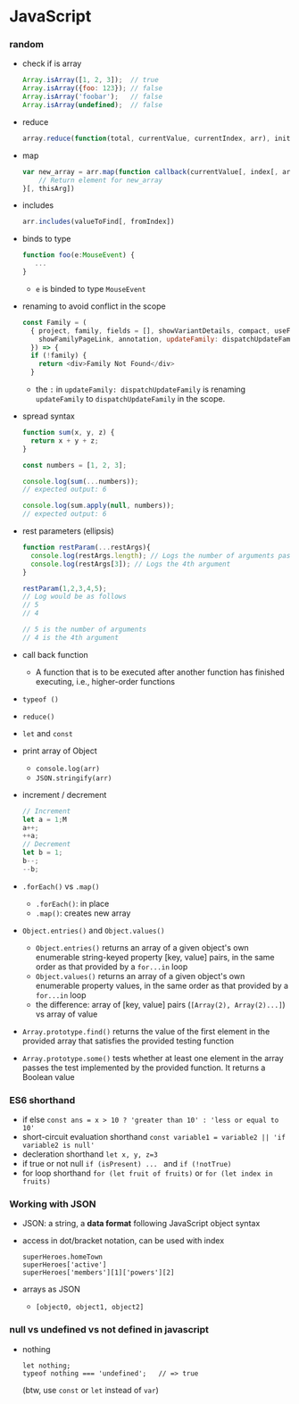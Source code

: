 # JavaScript

### random
- check if is array
  ```JavaScript
  Array.isArray([1, 2, 3]);  // true
  Array.isArray({foo: 123}); // false
  Array.isArray('foobar');   // false
  Array.isArray(undefined);  // false
  ```

- reduce
  ```javascript
  array.reduce(function(total, currentValue, currentIndex, arr), initialValue)
  ```

- map
  ```javascript
  var new_array = arr.map(function callback(currentValue[, index[, array]]) {
      // Return element for new_array
  }[, thisArg])
  ```

- includes
  ```javascript
  arr.includes(valueToFind[, fromIndex])
  ```

- binds to type
  ```javascript
  function foo(e:MouseEvent) {
     ...
  }
  ```
  - `e` is binded to type `MouseEvent`

- renaming to avoid conflict in the scope
  ```javascript
  const Family = (
    { project, family, fields = [], showVariantDetails, compact, useFullWidth, disablePedigreeZoom,
      showFamilyPageLink, annotation, updateFamily: dispatchUpdateFamily,
    }) => {
    if (!family) {
      return <div>Family Not Found</div>
    }
  ```
  - the `:` in `updateFamily: dispatchUpdateFamily` is renaming `updateFamily` to `dispatchUpdateFamily` in the scope.

- spread syntax
  ```javascript
  function sum(x, y, z) {
    return x + y + z;
  }

  const numbers = [1, 2, 3];

  console.log(sum(...numbers));
  // expected output: 6

  console.log(sum.apply(null, numbers));
  // expected output: 6
  ```

- rest parameters (ellipsis)
  ```javascript
  function restParam(...restArgs){
    console.log(restArgs.length); // Logs the number of arguments passed
    console.log(restArgs[3]); // Logs the 4th argument
  }

  restParam(1,2,3,4,5);
  // Log would be as follows
  // 5
  // 4

  // 5 is the number of arguments
  // 4 is the 4th argument
  ```

- call back function
  - A function that is to be executed after another function has finished executing, i.e., higher-order functions

- `typeof ()`

- `reduce()`

- `let` and `const`

- print array of Object
  - `console.log(arr)`
  - `JSON.stringify(arr)`

- increment / decrement
  ```javascript
  // Increment
  let a = 1;M
  a++;
  ++a;
  // Decrement
  let b = 1;
  b--;
  --b;
  ```

- `.forEach()` vs `.map()`
  - `.forEach()`: in place
  - `.map()`: creates new array

- `Object.entries()` and `Object.values()`
  - `Object.entries()` returns an array of a given object's own enumerable string-keyed property [key, value] pairs, in the same order as that provided by a `for...in` loop
  - `Object.values()` returns an array of a given object's own enumerable property values, in the same order as that provided by a `for...in` loop
  - the difference: array of [key, value] pairs (`[Array(2), Array(2)...]`) vs array of value

- `Array.prototype.find()` returns the value of the first element in the provided array that satisfies the provided testing function

- `Array.prototype.some()` tests whether at least one element in the array passes the test implemented by the provided function. It returns a Boolean value

### ES6 shorthand
- if else `const ans = x > 10 ? 'greater than 10' : 'less or equal to 10'`
- short-circuit evaluation shorthand `const variable1 = variable2 || 'if variable2 is null'`
- decleration shorthand `let x, y, z=3`
- if true or not null `if (isPresent) ... ` and `if (!notTrue)`
- for loop shorthand `for (let fruit of fruits)` or `for (let index in fruits)`


### Working with JSON
- JSON: a string, a **data format** following JavaScript object syntax
- access in dot/bracket notation, can be used with index

  ```
  superHeroes.homeTown
  superHeroes['active']
  superHeroes['members'][1]['powers'][2]
  ```
- arrays as JSON
  - `[object0, object1, object2]`


### null vs undefined vs not defined in javascript
- nothing
  ```
  let nothing;
  typeof nothing === 'undefined';   // => true
  ```
  (btw, use `const` or `let` instead of `var`)

